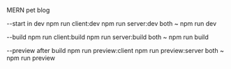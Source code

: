 MERN pet blog

--start in dev
npm run client:dev
npm run server:dev
both ~ npm run dev

--build
npm run client:build
npm run server:build
both ~ npm run build

--preview after build
npm run preview:client
npm run preview:server
both ~ npm run preview
